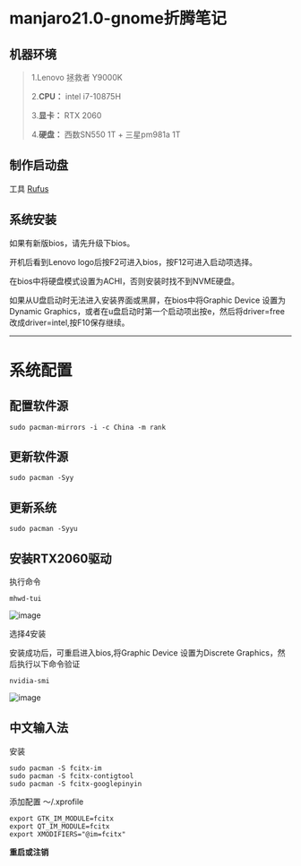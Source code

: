 #  manjaro21.0-gnome折腾笔记

## 机器环境

>1.Lenovo 拯救者 Y9000K
>
>2.**CPU：** intel i7-10875H
>
>3.**显卡：** RTX 2060
>
>4.**硬盘：** 西数SN550 1T + 三星pm981a 1T

## 制作启动盘

工具 [Rufus](https://rufus.ie/downloads/)

## 系统安装

如果有新版bios，请先升级下bios。

开机后看到Lenovo logo后按F2可进入bios，按F12可进入启动项选择。

在bios中将硬盘模式设置为ACHI，否则安装时找不到NVME硬盘。

如果从U盘启动时无法进入安装界面或黑屏，在bios中将Graphic Device 设置为Dynamic Graphics，或者在u盘启动时第一个启动项出按e，然后将driver=free改成driver=intel,按F10保存继续。

****

# 系统配置

## 配置软件源

```
sudo pacman-mirrors -i -c China -m rank
```

## 更新软件源

```
sudo pacman -Syy
```

## 更新系统

```
sudo pacman -Syyu
```
## 安装RTX2060驱动

执行命令

```
mhwd-tui
```

![image](https://user-images.githubusercontent.com/48900845/113739426-5c70fe00-9732-11eb-8c6e-c97389430e0f.png)

选择4安装

安装成功后，可重启进入bios,将Graphic Device 设置为Discrete Graphics，然后执行以下命令验证

```
nvidia-smi
```

![image](https://user-images.githubusercontent.com/48900845/113739657-93dfaa80-9732-11eb-8fbb-c69cf707ae7f.png)


## 中文输入法

安装
```
sudo pacman -S fcitx-im
sudo pacman -S fcitx-contigtool
sudo pacman -S fcitx-googlepinyin
```

添加配置 ～/.xprofile
```
export GTK_IM_MODULE=fcitx
export QT_IM_MODULE=fcitx
export XMODIFIERS="@im=fcitx"
```

**重启或注销**
